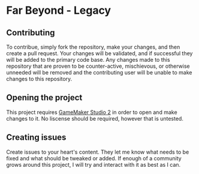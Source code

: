 # Far Beyond - Legacy
## Contributing
To contribue, simply fork the repository, make your changes, and then create a pull request. Your changes will be validated, and if successful they will be added to the primary code base. Any changes made to this repository that are proven to be counter-active, mischievous, or otherwise unneeded will be removed and the contributing user will be unable to make changes to this repository.

## Opening the project
This project requires [GameMaker Studio 2](https://www.yoyogames.com/get) in order to open and make changes to it. No liscense should be required, however that is untested.

## Creating issues
Create issues to your heart's content. They let me know what needs to be fixed and what should be tweaked or added. If enough of a community grows around this project, I will try and interact with it as best as I can.
